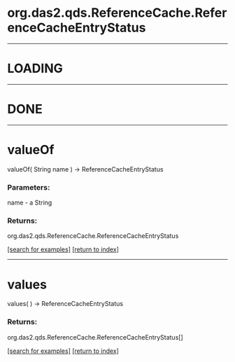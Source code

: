 # org.das2.qds.ReferenceCache.ReferenceCacheEntryStatus



***
<a name="LOADING"></a>
# LOADING



***
<a name="DONE"></a>
# DONE



***
<a name="valueOf"></a>
# valueOf
valueOf( String name ) &rarr; ReferenceCacheEntryStatus



### Parameters:
name - a String

### Returns:
org.das2.qds.ReferenceCache.ReferenceCacheEntryStatus


<a href="https://github.com/autoplot/dev/search?q=valueOf&unscoped_q=valueOf">[search for examples]</a>
<a href="https://github.com/autoplot/documentation/blob/master/javadoc/index-all.md">[return to index]</a>

***
<a name="values"></a>
# values
values(  ) &rarr; ReferenceCacheEntryStatus



### Returns:
org.das2.qds.ReferenceCache.ReferenceCacheEntryStatus[]


<a href="https://github.com/autoplot/dev/search?q=values&unscoped_q=values">[search for examples]</a>
<a href="https://github.com/autoplot/documentation/blob/master/javadoc/index-all.md">[return to index]</a>

